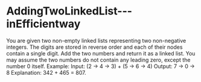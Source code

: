# AddingTwoLinkedList---inEfficientway
You are given two non-empty linked lists representing two non-negative integers. The digits are stored in reverse order and each of their nodes contain a single digit. Add the two numbers and return it as a linked list.  You may assume the two numbers do not contain any leading zero, except the number 0 itself.  Example:  Input: (2 -> 4 -> 3) + (5 -> 6 -> 4) Output: 7 -> 0 -> 8 Explanation: 342 + 465 = 807.
